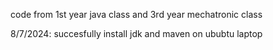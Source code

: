 code from 1st year java class and 3rd year mechatronic class

8/7/2024: succesfully install jdk and maven on ububtu laptop
